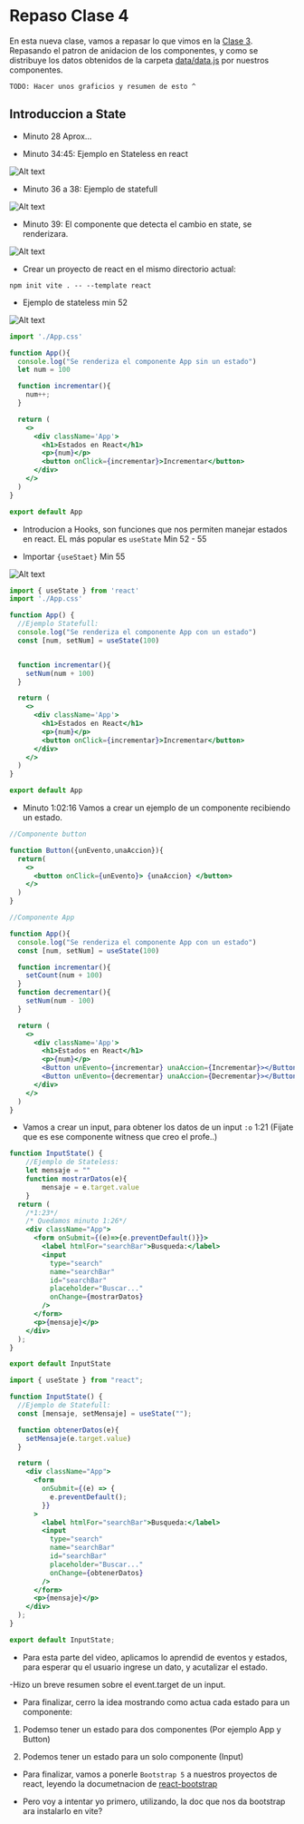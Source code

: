 # Repaso Clase 4

En esta nueva clase, vamos a repasar lo que vimos en la [Clase 3](../../clase-3/repaso-clase-3/repaso-clase-3.md). Repasando el patron de anidacion de los componentes, y como se distribuye los datos obtenidos de la carpeta [data/data.js](../../clase-3/repaso-clase-3/src/data/data.js) por nuestros componentes.

`TODO: Hacer unos graficios y resumen de esto ^`

## Introduccion a State

- Minuto 28 Aprox...

- Minuto 34:45: Ejemplo en Stateless en react

![Alt text](image.png)

- Minuto 36 a 38: Ejemplo de statefull

![Alt text](image-1.png)

- Minuto 39: El componente que detecta el cambio en state, se renderizara.

![Alt text](image-2.png)

- Crear un proyecto de react en el mismo directorio actual:

`npm init vite . -- --template react`

- Ejemplo de stateless min 52

![Alt text](image-3.png)

```jsx
import './App.css'

function App(){
  console.log("Se renderiza el componente App sin un estado")
  let num = 100

  function incrementar(){
    num++;
  }

  return (
    <>
      <div className='App'>
        <h1>Estados en React</h1>
        <p>{num}</p>
        <button onClick={incrementar}>Incrementar</button>
      </div>
    </>
  )
}

export default App
```

- Introducion a Hooks, son funciones que nos permiten manejar estados en react. EL más popular es `useState` Min 52 - 55

- Importar `{useStaet}` Min 55

![Alt text](image-4.png)

```jsx
import { useState } from 'react'
import './App.css'

function App() {
  //Ejemplo Statefull:
  console.log("Se renderiza el componente App con un estado")
  const [num, setNum] = useState(100)


  function incrementar(){
    setNum(num + 100)
  }

  return (
    <>
      <div className='App'>
        <h1>Estados en React</h1>
        <p>{num}</p>
        <button onClick={incrementar}>Incrementar</button>
      </div>
    </>
  )
}

export default App
```

- Minuto 1:02:16 Vamos a crear un ejemplo de un componente recibiendo un estado.

```jsx
//Componente button

function Button({unEvento,unaAccion}){
  return(
    <>
      <button onClick={unEvento}> {unaAccion} </button>
    </>
  )
}
```

```jsx
//Componente App

function App(){
  console.log("Se renderiza el componente App con un estado")
  const [num, setNum] = useState(100)

  function incrementar(){
    setCount(num + 100)
  }
  function decrementar(){
    setNum(num - 100)
  }

  return (
    <>
      <div className='App'>
        <h1>Estados en React</h1>
        <p>{num}</p>
        <Button unEvento={incrementar} unaAccion={Incrementar}></Button>
        <Button unEvento={decrementar} unaAccion={Decrementar}></Button>
      </div>
    </>
  )
}
```

- Vamos a crear un input, para obtener los datos de un input `:o` 1:21 (Fijate que es ese componente witness que creo el profe..)

```jsx
function InputState() {
    //Ejemplo de Stateless:
    let mensaje = ""
    function mostrarDatos(e){
        mensaje = e.target.value
    }
  return (
    /*1:23*/
    /* Quedamos minuto 1:26*/
    <div className="App">
      <form onSubmit={(e)=>{e.preventDefault()}}>
        <label htmlFor="searchBar">Busqueda:</label>
        <input
          type="search"
          name="searchBar"
          id="searchBar"
          placeholder="Buscar..."
          onChange={mostrarDatos}
        />
      </form>
      <p>{mensaje}</p>
    </div>
  );
}

export default InputState
```

```jsx
import { useState } from "react";

function InputState() {
  //Ejemplo de Statefull:
  const [mensaje, setMensaje] = useState("");

  function obtenerDatos(e){
    setMensaje(e.target.value)
  }

  return (
    <div className="App">
      <form
        onSubmit={(e) => {
          e.preventDefault();
        }}
      >
        <label htmlFor="searchBar">Busqueda:</label>
        <input
          type="search"
          name="searchBar"
          id="searchBar"
          placeholder="Buscar..."
          onChange={obtenerDatos}
        />
      </form>
      <p>{mensaje}</p>
    </div>
  );
}

export default InputState;
```

- Para esta parte del video, aplicamos lo aprendid de eventos y estados, para esperar qu el usuario ingrese un dato, y acutalizar el estado.

-Hizo un breve resumen sobre el event.target de un input.

- Para finalizar, cerro la idea mostrando como actua cada estado para un componente:

1. Podemso tener un estado para dos componentes (Por ejemplo App y Button)

2. Podemos tener un estado para un solo componente (Input)

- Para finalizar, vamos a ponerle `Bootstrap 5` a nuestros proyectos de react, leyendo la documetnacion de [react-bootstrap]()

- Pero voy a intentar yo primero, utilizando, la doc que nos da bootstrap ara instalarlo en vite?
